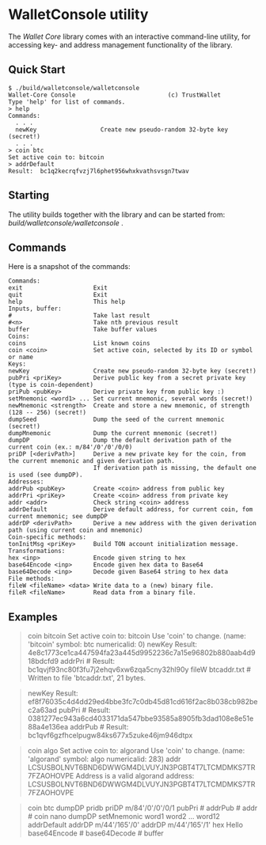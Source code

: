 # WalletConsole utility

The *Wallet Core* library comes with an interactive command-line utility, for accessing key- and address management functionality of the library. 

## Quick Start

    $ ./build/walletconsole/walletconsole 
    Wallet-Core Console                          (c) TrustWallet
    Type 'help' for list of commands.
    > help
    Commands:
      . . .
      newKey                  Create new pseudo-random 32-byte key (secret!)
      . . .
    > coin btc
    Set active coin to: bitcoin
    > addrDefault
    Result:  bc1q2kecrqfvzj7l6phet956whxkvathsvsgn7twav

## Starting

The utility builds together with the library and can be started from: *build/walletconsole/walletconsole* .

## Commands

Here is a snapshot of the commands:

    Commands:
    exit                    Exit
    quit                    Exit
    help                    This help
    Inputs, buffer:
    #                       Take last result
    #<n>                    Take nth previous result
    buffer                  Take buffer values
    Coins:
    coins                   List known coins
    coin <coin>             Set active coin, selected by its ID or symbol or name
    Keys:
    newKey                  Create new pseudo-random 32-byte key (secret!)
    pubPri <priKey>         Derive public key from a secret private key (type is coin-dependent)
    priPub <pubKey>         Derive private key from public key :)
    setMnemonic <word1> ... Set current mnemonic, several words (secret!)
    newMnemonic <strength>  Create and store a new mnemonic, of strength (128 -- 256) (secret!)
    dumpSeed                Dump the seed of the current mnemonic (secret!)
    dumpMnemonic            Dump the current mnemonic (secret!)
    dumpDP                  Dump the default derivation path of the current coin (ex.: m/84'/0'/0'/0/0)
    priDP [<derivPath>]     Derive a new private key for the coin, from the current mnemonic and given derivation path.
                            If derivation path is missing, the default one is used (see dumpDP).
    Addresses:
    addrPub <pubKey>        Create <coin> address from public key
    addrPri <priKey>        Create <coin> address from private key
    addr <addr>             Check string <coin> address
    addrDefault             Derive default address, for current coin, fom current mnemonic; see dumpDP
    addrDP <derivPath>      Derive a new address with the given derivation path (using current coin and mnemonic)
    Coin-specific methods:
    tonInitMsg <priKey>     Build TON account initialization message.
    Transformations:
    hex <inp>               Encode given string to hex
    base64Encode <inp>      Encode given hex data to Base64
    base64Decode <inp>      Decode given Base64 string to hex data
    File methods:
    fileW <fileName> <data> Write data to a (new) binary file.
    fileR <fileName>        Read data from a binary file.

## Examples

> coin bitcoin
Set active coin to: bitcoin    Use 'coin' to change.  (name: 'bitcoin'  symbol: btc  numericalid: 0)
> newKey
Result:  4e8c1773ce1ca447594fa23a445d9952236c7a15e96802b880aab4d918bdcfd9
> addrPri #
Result:  bc1qvjf93nc80f3fu7j2ehqv6xw6zqa5cny32hl90y
> fileW btcaddr.txt #
Written to file 'btcaddr.txt', 21 bytes.

> newKey
Result:  ef8f76035c4d4dd29ed4bbe3fc7c0db45d81cd616f2ac8b038cb982bec2a63ad
> pubPri #
Result:  0381277ec943a6cd4033171da547bbe93585a8905fb3dad108e8e51e88a4e136ea
> addrPub #
Result:  bc1qvf6gzfhcelpugw84ks677x5zuke46jm946dtpx


> coin algo
Set active coin to: algorand    Use 'coin' to change.  (name: 'algorand'  symbol: algo  numericalid: 283)
> addr LCSUSBOLNVT6BND6DWWGM4DLVUYJN3PGBT4T7LTCMDMKS7TR7FZAOHOVPE
Address is a valid algorand address:  LCSUSBOLNVT6BND6DWWGM4DLVUYJN3PGBT4T7LTCMDMKS7TR7FZAOHOVPE



> coin btc <Enter> dumpDP <Enter> pridb <Enter> priDP m/84'/0'/0'/0/1 <Enter> pubPri # <Enter> addrPub # <Enter> addr #
> coin nano <Enter> dumpDP <Enter> setMnemonic word1 word2 ... word12 <Enter> addrDefault <Enter> addrDP m/44'/165'/0' <Enter> addrDP m/44'/165'/1'
> hex Hello <Enter> base64Encode # <Enter> base64Decode # <Enter> buffer
